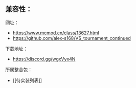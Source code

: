 兼容性：
- 

网址：
- https://www.mcmod.cn/class/13627.html
- https://github.com/alex-s168/VS_tournament_continued

下载地址：
- https://discord.gg/wgxVyx4N

所属整合包：
- [[待实装列表]]